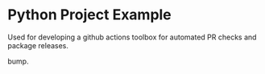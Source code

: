 # Python Project Example

Used for developing a github actions toolbox for automated PR checks and package releases.

bump.